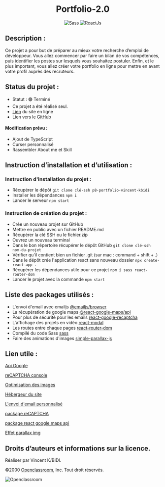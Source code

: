 <h1 align=center>Portfolio-2.0</h1>

<div align=center>
  <a href="https://sass-lang.com/">
    <img src="https://img.shields.io/badge/Sass-CE649A?&style=for-the-badge&logo=sass&logoColor=white" alt="Sass" />
  </a>
  <a href="https://fr.reactjs.org/">
    <img src="https://img.shields.io/badge/React.js-20232A?style=for-the-badge&logo=react&logoColor=61DAFB" alt="ReactJs" />
  </a>
</div>

## Description :

Ce projet a pour but de préparer au mieux votre recherche d’emploi de développeur. Vous allez commencer par faire un bilan de vos compétences, puis identifier les postes sur lesquels vous souhaitez postuler. Enfin, et le plus important, vous allez créer votre portfolio en ligne pour mettre en avant votre profil auprès des recruteurs.

## Status du projet :

- Statut : 🟢 Terminé
- Ce projet a été réalisé seul.
- [Lien](https://portfolio-vincent-kbidi.vercel.app/) du site en ligne
- Lien vers le [GitHub](https://github.com/archi974/Portfolio-2.0)

#### Modification prévu :

- Ajout de TypeScript
- Curser personnalisé
- Rassembler About me et Skill

## Instruction d’installation et d’utilisation :

### Instruction d'installation du projet :

- Récupérer le dépôt `git clone clé-ssh p8-portfolio-vincent-kbidi`
- Installer les dépendances `npm i`
- Lancer le serveur `npm start`

### Instruction de création du projet :
- Crée un nouveau projet sur GitHub
- Mettre en public avec un fichier README.md
- Récupérer la clé SSH ou le fichier.zip
- Ouvrez un nouveau terminal
- Dans le bon répertoire récupérer le dépôt GitHub `git clone clé-ssh nom-du-projet`
- Vérifier qu'il contient bien un fichier .git (sur mac : command + shift + .)
- Dans le dépôt crée l'application react sans nouveau dossier `npx create-react-app .`
- Récupérer les dépendances utile pour ce projet `npm i sass react-router-dom`
- Lancer le projet avec la commande `npm start`

## Liste des packages utilisés :

- L'envoi d'email avec emailjs [@emailjs/browser](https://www.npmjs.com/package/@emailjs/browser)
- La récupération de google maps [@react-google-maps/api](https://www.npmjs.com/package/@react-google-maps/api)
- Pour plus de sécurité pour les emails [react-google-recaptcha](https://www.npmjs.com/package/react-google-recaptcha)
- L'affichage des projets en vidéo [react-modal](https://www.npmjs.com/package/react-modal)
- Les routes entre chaque pages [react-router-dom](https://www.npmjs.com/package/react-router-dom)
- Compilé du code Sass [sass](https://www.npmjs.com/package/sass)
- Faire des animations d'images [simple-parallax-js](https://www.npmjs.com/package/simple-parallax-js)

## Lien utile :

[Api Google](https://console.cloud.google.com/)

[reCAPTCHA console](https://www.google.com/recaptcha/about/)

[Optimisation des images](https://squoosh.app/)

[Hébergeur du site](https://vercel.com/)

[L'envoi d'email personnalisé](https://www.emailjs.com/)

[package reCAPTCHA](https://www.npmjs.com/package/react-google-recaptcha?activeTab=readme)

[package react google maps api](https://www.npmjs.com/package/@react-google-maps/api)

[Effet parallax img](https://simpleparallax.com/)

## Droits d’auteurs et informations sur la licence.

Réaliser par Vincent K/BIDI.

©2000 [Openclassroom](https://openclassrooms.com/fr/), Inc. Tout droit réservés.

![Openclassroom](https://camo.githubusercontent.com/e47c349811ac404b8147bd362c598e61c7d20225df17499c6373b44f6ee08a3d/68747470733a2f2f31746f3170726f67726573732e66722f77702d636f6e74656e742f75706c6f6164732f323031392f30352f6f70656e636c617373726f6f6d732d65313535373736313233363135382e706e67)
